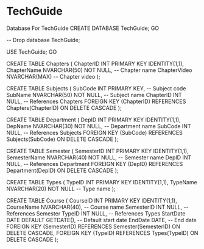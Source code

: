 # TechGuide
Database For TechGuide
CREATE DATABASE TechGuide;
GO

-- Drop database TechGuide;

USE TechGuide;
GO

CREATE TABLE Chapters (
    ChapterID INT PRIMARY KEY IDENTITY(1,1),
    ChapterName NVARCHAR(50) NOT NULL, -- Chapter name
    ChapterVideo NVARCHAR(MAX) -- Chapter video
);

CREATE TABLE Subjects (
    SubCode INT PRIMARY KEY, -- Subject code
    SubName NVARCHAR(50) NOT NULL, -- Subject name
    ChapterID INT NULL, -- References Chapters
    FOREIGN KEY (ChapterID) REFERENCES Chapters(ChapterID) ON DELETE CASCADE
);

CREATE TABLE Department (
    DepID INT PRIMARY KEY IDENTITY(1,1),
    DepName NVARCHAR(30) NOT NULL, -- Department name
    SubCode INT NULL, -- References Subjects
    FOREIGN KEY (SubCode) REFERENCES Subjects(SubCode) ON DELETE CASCADE
);

CREATE TABLE Semester (
    SemesterID INT PRIMARY KEY IDENTITY(1,1),
    SemesterName NVARCHAR(40) NOT NULL, -- Semester name
    DepID INT NULL, -- References Department
    FOREIGN KEY (DepID) REFERENCES Department(DepID) ON DELETE CASCADE
);

CREATE TABLE Types (
    TypeID INT PRIMARY KEY IDENTITY(1,1),
    TypeName NVARCHAR(20) NOT NULL -- Type name
);

CREATE TABLE Course (
    CourseID INT PRIMARY KEY IDENTITY(1,1),
    CourseName NVARCHAR(40), -- Course name
    SemesterID INT NULL, -- References Semester
    TypeID INT NULL, -- References Types
    StartDate DATE DEFAULT GETDATE(), -- Default start date
    EndDate DATE, -- End date
    FOREIGN KEY (SemesterID) REFERENCES Semester(SemesterID) ON DELETE CASCADE,
    FOREIGN KEY (TypeID) REFERENCES Types(TypeID) ON DELETE CASCADE
);
